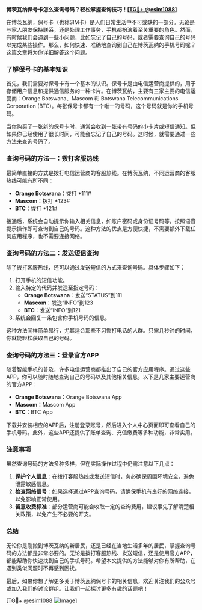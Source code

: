 **博茨瓦纳保号卡怎么查询号码？轻松掌握查询技巧！[[TG💪+ @esim1088](https://t.me/s/esim1088)]**

在博茨瓦纳，保号卡（也称SIM卡）是人们日常生活中不可或缺的一部分。无论是与家人朋友保持联系，还是处理工作事务，手机都扮演着至关重要的角色。然而，有时候我们会遇到一些小问题，比如忘记了自己的号码，或者需要查询自己的号码以完成某些操作。那么，如何快速、准确地查询到自己在博茨瓦纳的手机号码呢？这篇文章将为你详细解答这个问题。

### 了解保号卡的基本知识

首先，我们需要对保号卡有一个基本的认识。保号卡是由电信运营商提供的，用于存储用户信息和提供通信服务的一种卡片。在博茨瓦纳，主要有三家主要的电信运营商：Orange Botswana、Mascom 和 Botswana Telecommunications Corporation (BTC)。每张保号卡都有一个唯一的号码，这个号码就是你的手机号码。

当你购买了一张新的保号卡时，通常会收到一张带有号码的小卡片或短信通知。但如果你已经使用了很长时间，可能会忘记了自己的号码。这时候，就需要通过一些方法来查询号码了。

### 查询号码的方法一：拨打客服热线

最简单直接的方式是拨打电信运营商的客服热线。在博茨瓦纳，不同运营商的客服热线可能有所不同：

- **Orange Botswana**：拨打 *111#
- **Mascom**：拨打 *123#
- **BTC**：拨打 *121#

拨通后，系统会自动提示你输入相关信息，如账户密码或身份证号码等。按照语音提示操作即可查询到自己的号码。这种方法的优点是方便快捷，不需要额外下载任何应用程序，也不需要连接网络。

### 查询号码的方法二：发送短信查询

除了拨打客服热线，还可以通过发送短信的方式来查询号码。具体步骤如下：

1. 打开手机的短信功能。
2. 输入特定的代码并发送至指定号码：
   - **Orange Botswana**：发送“STATUS”到111
   - **Mascom**：发送“INFO”到123
   - **BTC**：发送“INFO”到121
3. 系统会回复一条包含你手机号码的信息。

这种方法同样简单易行，尤其适合那些不习惯打电话的人群。只需几秒钟的时间，你就能轻松获取自己的号码。

### 查询号码的方法三：登录官方APP

随着智能手机的普及，许多电信运营商都推出了自己的官方应用程序。通过这些APP，你可以随时随地查询自己的号码以及其他相关信息。以下是几家主要运营商的官方APP：

- **Orange Botswana**：Orange Botswana App
- **Mascom**：Mascom App
- **BTC**：BTC App

下载并安装相应的APP后，注册登录账号，然后进入个人中心页面即可查看自己的手机号码。此外，这些APP还提供了账单查询、充值缴费等多种功能，非常实用。

### 注意事项

虽然查询号码的方法多种多样，但在实际操作过程中仍需注意以下几点：

1. **保护个人信息**：在拨打客服热线或发送短信时，务必确保周围环境安全，避免泄露敏感信息。
2. **检查网络信号**：如果选择通过APP查询号码，请确保手机有良好的网络连接，以免影响正常使用。
3. **留意收费标准**：部分运营商可能会收取一定的查询费用，建议事先了解清楚相关政策，以免产生不必要的开支。

### 总结

无论你是刚搬到博茨瓦纳的新居民，还是已经在当地生活多年的居民，掌握查询号码的方法都是非常必要的。无论是拨打客服热线、发送短信，还是使用官方APP，都能帮助你快速找到自己的手机号码。希望本文提供的方法能够对你有所帮助，在遇到类似问题时不再感到困扰。

最后，如果你想了解更多关于博茨瓦纳保号卡的相关信息，欢迎关注我们的公众号或加入我们的讨论群组。让我们一起探讨更多有趣的话题吧！

[[TG💪+ @esim1088](https://t.me/s/esim1088) ![Image](https://i.postimg.cc/4NQfJmqS/Snipaste-2025-05-13-00-14-12.png)]